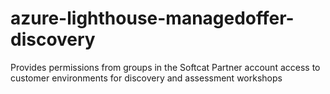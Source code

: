 # azure-lighthouse-managedoffer-discovery
Provides permissions from groups in the Softcat Partner account access to customer environments for discovery and assessment workshops
